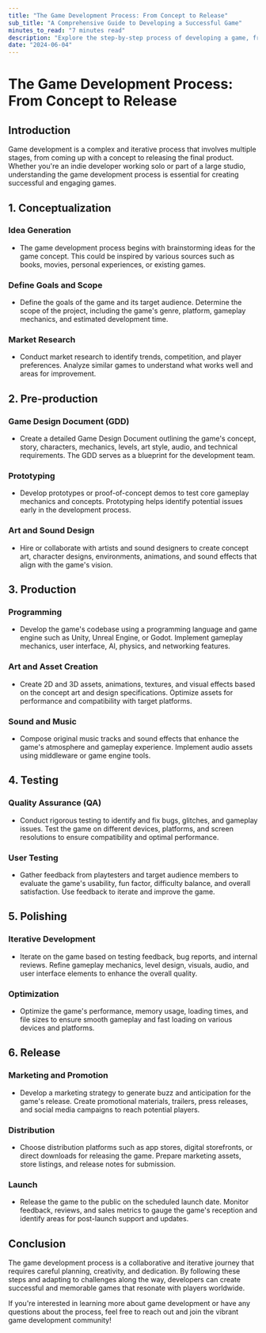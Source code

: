 ```yaml
---
title: "The Game Development Process: From Concept to Release"
sub_title: "A Comprehensive Guide to Developing a Successful Game"
minutes_to_read: "7 minutes read"
description: "Explore the step-by-step process of developing a game, from conceptualization and design to coding, testing, and release."
date: "2024-06-04"
---
```


# The Game Development Process: From Concept to Release

## Introduction

Game development is a complex and iterative process that involves multiple stages, from coming up with a concept to releasing the final product. Whether you're an indie developer working solo or part of a large studio, understanding the game development process is essential for creating successful and engaging games.

## 1. Conceptualization

### Idea Generation

- The game development process begins with brainstorming ideas for the game concept. This could be inspired by various sources such as books, movies, personal experiences, or existing games.

### Define Goals and Scope

- Define the goals of the game and its target audience. Determine the scope of the project, including the game's genre, platform, gameplay mechanics, and estimated development time.

### Market Research

- Conduct market research to identify trends, competition, and player preferences. Analyze similar games to understand what works well and areas for improvement.

## 2. Pre-production

### Game Design Document (GDD)

- Create a detailed Game Design Document outlining the game's concept, story, characters, mechanics, levels, art style, audio, and technical requirements. The GDD serves as a blueprint for the development team.

### Prototyping

- Develop prototypes or proof-of-concept demos to test core gameplay mechanics and concepts. Prototyping helps identify potential issues early in the development process.

### Art and Sound Design

- Hire or collaborate with artists and sound designers to create concept art, character designs, environments, animations, and sound effects that align with the game's vision.

## 3. Production

### Programming

- Develop the game's codebase using a programming language and game engine such as Unity, Unreal Engine, or Godot. Implement gameplay mechanics, user interface, AI, physics, and networking features.

### Art and Asset Creation

- Create 2D and 3D assets, animations, textures, and visual effects based on the concept art and design specifications. Optimize assets for performance and compatibility with target platforms.

### Sound and Music

- Compose original music tracks and sound effects that enhance the game's atmosphere and gameplay experience. Implement audio assets using middleware or game engine tools.

## 4. Testing

### Quality Assurance (QA)

- Conduct rigorous testing to identify and fix bugs, glitches, and gameplay issues. Test the game on different devices, platforms, and screen resolutions to ensure compatibility and optimal performance.

### User Testing

- Gather feedback from playtesters and target audience members to evaluate the game's usability, fun factor, difficulty balance, and overall satisfaction. Use feedback to iterate and improve the game.

## 5. Polishing

### Iterative Development

- Iterate on the game based on testing feedback, bug reports, and internal reviews. Refine gameplay mechanics, level design, visuals, audio, and user interface elements to enhance the overall quality.

### Optimization

- Optimize the game's performance, memory usage, loading times, and file sizes to ensure smooth gameplay and fast loading on various devices and platforms.

## 6. Release

### Marketing and Promotion

- Develop a marketing strategy to generate buzz and anticipation for the game's release. Create promotional materials, trailers, press releases, and social media campaigns to reach potential players.

### Distribution

- Choose distribution platforms such as app stores, digital storefronts, or direct downloads for releasing the game. Prepare marketing assets, store listings, and release notes for submission.

### Launch

- Release the game to the public on the scheduled launch date. Monitor feedback, reviews, and sales metrics to gauge the game's reception and identify areas for post-launch support and updates.

## Conclusion

The game development process is a collaborative and iterative journey that requires careful planning, creativity, and dedication. By following these steps and adapting to challenges along the way, developers can create successful and memorable games that resonate with players worldwide.

If you're interested in learning more about game development or have any questions about the process, feel free to reach out and join the vibrant game development community!
